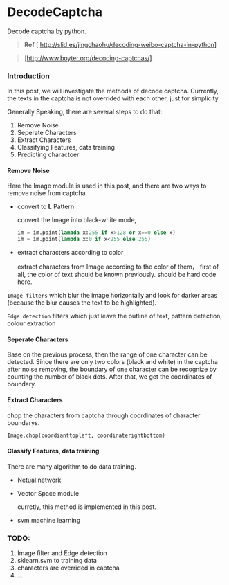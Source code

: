 DecodeCaptcha
=============

Decode captcha by python.

> **Ref** 
    [<i class="icon-share"></i> http://slid.es/jingchaohu/decoding-weibo-captcha-in-python]
    
>   [http://www.boyter.org/decoding-captchas/]

### Introduction

In this post, we will investigate the methods of decode captcha. Currently, the texts in the captcha is not overrided 
with each other, just for simplicity.

Generally Speaking, there are several steps to do that:

1. Remove Noise
2. Seperate Characters
3. Extract Characters
4. Classifying Features, data training
5. Predicting charactoer

#### Remove Noise

Here the Image module is used in this post, and there are two ways to remove noise from captcha.

+ convert to **L** Pattern
    
    convert the Image into black-white mode, 
    ```python
    im = im.point(lambda x:255 if x>128 or x==0 else x)
    im = im.point(lambda x:0 if x<255 else 255)
    ```
+ extract characters according to color
    
    extract characters from Image according to the color of them，
    first of all, the color of text should be known previously. should be hard code here.

`Image filters` which blur the image horizontally and look for darker areas (because the blur causes the text to be highlighted). 

`Edge detection` filters which just leave the outline of text, pattern detection, colour extraction

#### Seperate Characters

Base on the previous process, then the range of one character can be detected.
Since there are only two colors (black and white) in the captcha after noise removing, the boundary of one character
can be recognize by counting the number of black dots. After that, we get the coordinates of boundary. 

#### Extract Characters

chop the characters from captcha through coordinates of character boundarys.
    
```python
Image.chop(coordianttopleft, coordinaterightbottom)
```

#### Classify Features, data training

There are many algorithm to do data training.

+ Netual network
+ Vector Space module
    
    curretly, this method is implemented in this post.

+ svm machine learning


### TODO:

1. Image filter and Edge detection
2. sklearn.svm to training data
2. characters are overrided in captcha
3. ...
